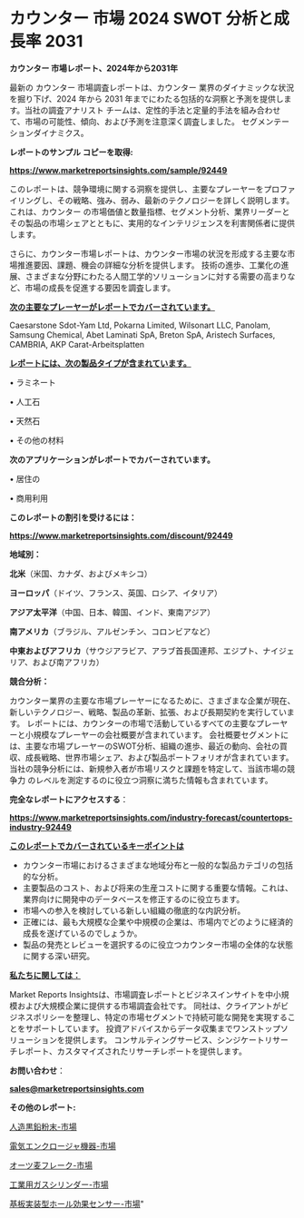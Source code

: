 # カウンター 市場 2024 SWOT 分析と成長率 2031

<strong>カウンター 市場レポート、2024年から2031年</strong>

最新の カウンター 市場調査レポートは、カウンター 業界のダイナミックな状況を掘り下げ、2024 年から 2031 年までにわたる包括的な洞察と予測を提供します。当社の調査アナリスト チームは、定性的手法と定量的手法を組み合わせて、市場の可能性、傾向、および予測を注意深く調査しました。 セグメンテーションダイナミクス。



<strong>レポートのサンプル コピーを取得:</strong> <a href=https://www.marketreportsinsights.com/sample/92449>

<strong><u>https://www.marketreportsinsights.com/sample/92449</u></strong></a>

このレポートは、競争環境に関する洞察を提供し、主要なプレーヤーをプロファイリングし、その戦略、強み、弱み、最新のテクノロジーを詳しく説明します。 これは、カウンター の市場価値と数量指標、セグメント分析、業界リーダーとその製品の市場シェアとともに、実用的なインテリジェンスを利害関係者に提供します。

さらに、カウンター市場レポートは、カウンター市場の状況を形成する主要な市場推進要因、課題、機会の詳細な分析を提供します。 技術の進歩、工業化の進展、さまざまな分野にわたる人間工学的ソリューションに対する需要の高まりなど、市場の成長を促進する要因を調査します。



<strong><u>次の主要なプレーヤーがレポートでカバーされています。</u></strong>

Caesarstone Sdot-Yam Ltd, Pokarna Limited, Wilsonart LLC, Panolam, Samsung Chemical, Abet Laminati SpA, Breton SpA, Aristech Surfaces, CAMBRIA, AKP Carat-Arbeitsplatten



<strong><u><b>レポートには、次の製品タイプが含まれています。</b></u></strong>

• ラミネート

• 人工石

• 天然石

• その他の材料



<strong><b>次のアプリケーションがレポートでカバーされています。</b></strong>

• 居住の

• 商用利用



<strong><b>このレポートの割引を受けるには：</b></strong><a href=https://www.marketreportsinsights.com/discount/92449>

<strong><u>https://www.marketreportsinsights.com/discount/92449</u></strong></a>



<strong>地域別：</strong>



<strong>北米</strong>（米国、カナダ、およびメキシコ）



<strong>ヨーロッパ</strong>（ドイツ、フランス、英国、ロシア、イタリア）



<strong>アジア太平洋</strong>（中国、日本、韓国、インド、東南アジア）



<strong>南アメリカ</strong>（ブラジル、アルゼンチン、コロンビアなど）



<strong>中東およびアフリカ</strong>（サウジアラビア、アラブ首長国連邦、エジプト、ナイジェリア、および南アフリカ）



<strong>競合分析：</strong>

カウンター業界の主要な市場プレーヤーになるために、さまざまな企業が現在、新しいテクノロジー、戦略、製品の革新、拡張、および長期契約を実行しています。 レポートには、カウンターの市場で活動しているすべての主要なプレーヤーと小規模なプレーヤーの会社概要が含まれています。 会社概要セグメントには、主要な市場プレーヤーのSWOT分析、組織の進歩、最近の動向、会社の買収、成長戦略、世界市場シェア、および製品ポートフォリオが含まれています。 当社の競争分析には、新規参入者が市場リスクと課題を特定して、当該市場の競争力 のレベルを測定するのに役立つ洞察に満ちた情報も含まれています。



<strong>完全なレポートにアクセスする</strong>：

<a href=https://www.marketreportsinsights.com/industry-forecast/countertops-industry-92449>

<strong><u>https://www.marketreportsinsights.com/industry-forecast/countertops-industry-92449</u></strong></a>



<strong><u><b>このレポートでカバーされているキーポイントは</b></u></strong>
<ul>
  <li>カウンター市場におけるさまざまな地域分布と一般的な製品カテゴリの包括的な分析。</li>
  <li>主要製品のコスト、および将来の生産コストに関する重要な情報。これは、業界向けに開発中のデータベースを修正するのに役立ちます。</li>
  <li>市場への参入を検討している新しい組織の徹底的な内訳分析。</li>
  <li>正確には、最も大規模な企業や中規模の企業は、市場内でどのように経済的成長を遂げているのでしょうか。</li>
  <li>製品の発売とレビューを選択するのに役立つカウンター市場の全体的な状態に関する深い研究。</li>
</ul>


<strong><u><b>私たちに関しては：</b></u></strong>

Market Reports Insightsは、市場調査レポートとビジネスインサイトを中小規模および大規模企業に提供する市場調査会社です。 同社は、クライアントがビジネスポリシーを整理し、特定の市場セグメントで持続可能な開発を実現することをサポートしています。 投資アドバイスからデータ収集までワンストップソリューションを提供します。 コンサルティングサービス、シンジケートリサーチレポート、カスタマイズされたリサーチレポートを提供します。



<strong><b>お問い合わせ</b></strong>：

<a href=mailto:sales@marketreportsinsights.com>

<strong><u>sales@marketreportsinsights.com</u></strong></a>



<strong>その他のレポート:</strong>

<a href=https://www.linkedin.com/pulse/人造黒鉛粉末-市場-2023-推進要因と成長機会-2030-pr-news-hub-h9gsf/>人造黒鉛粉末-市場</a>

<a href=https://www.linkedin.com/pulse/電気エンクロージャ機器-市場-2030-年までの需要に焦点を当てた-2023-iaebf/>電気エンクロージャ機器-市場</a>

<a href=https://www.linkedin.com/pulse/オーツ麦フレーク-市場-2023-総合分析と事業成長戦略-2030-pr-news-hub-hjkaf/>オーツ麦フレーク-市場</a>

<a href=https://www.linkedin.com/pulse/工業用ガスシリンダー-市場-2023-競争分析と事業成長-2030-data-dive-discoveries-24-analysis-ml7zf/>工業用ガスシリンダー-市場</a>

<a href=https://www.linkedin.com/pulse/基板実装型ホール効果センサー-市場-2023-新興市場-将来の動向と市場需要-cvlzf/>基板実装型ホール効果センサー-市場</a>"
